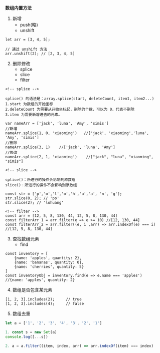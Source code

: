 <!--
 * @Date: 2019-10-15 11:09:21
 * @LastEditors: PoloHuang
 * @LastEditTime: 2020-09-29 15:46:09
-->
**数组内置方法**
1. 新增
   * push(略)
   * unshift
```
let arr = [3, 4, 5];

// 通过 unshift 方法
arr.unshift(2); // [2, 3, 4, 5]
```
2. 删除修改
    * splice
    * slice
    * filter
```
<!-- splice -->

splice() 的语法是：array.splice(start, deleteCount, item1, item2...)
1.start 为数组的开始坐标
2.deleteCount 为需要从开始坐标起，删除的个数，可以为 0，代表不删除
3.item 为需要新增进去的元素。

var nameArr = ['jack', 'luna', 'Amy', 'simis']
//新增
nameArr.splice(1, 0, 'xiaoming')   //['jack', 'xiaoming','luna', 'Amy', 'simis']
//删除
nameArr.splice(3, 1)    //['jack', 'luna', 'Amy']
//修改
nameArr.splice(2, 1, 'xiaoming')    //["jack", "luna", "xiaoming", "simis"]

<!-- slice -->

splice()：所进行的操作会影响到原数组
slice()：所进行的操作不会影响到原数组

const str = ['p','o','l','o','h','u','a', 'n', 'g'];
str.slice(0, 2); // 'po'
str.slice(2); // 'lohuang'

<!-- filter -->
const arr = [12, 5, 8, 130, 44, 12, 5, 8, 130, 44]
const filterArr_1 = arr.filter(e => e >= 10) //[12, 130, 44]
const filterArr_2 = arr.filter((e, i ,arr) => arr.indexOf(e) === i) //[12, 5, 8, 130, 44]
```
3. 查找数组元素
    * find
```
const inventory = [
    {name: 'apples', quantity: 2},
    {name: 'bananas', quantity: 0},
    {name: 'cherries', quantity: 5}
]
const inventoryObj = inventory.find(e => e.name === 'apples')  //{name: 'apples', quantity: 2}
```
4. 数组是否包含某元素
```
[1, 2, 3].includes(2);     // true
[1, 2, 3].includes(4);     // false
```
5. 数组去重
```js
let a = ['1', '2', '3', '4', '3', '2', '1']

1. const s = new Set(a)
console.log([...s])

2. a = a.filter((item, index, arr) => arr.indexOf(item) === index)
```
